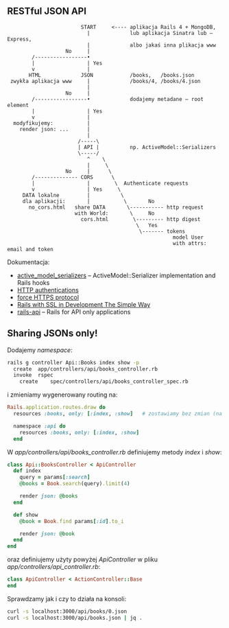 ## RESTful JSON API

```
                        START     <---- aplikacja Rails 4 + MongoDB,
                          |             lub aplikacja Sinatra lub – Express,
                          |             albo jakaś inna plikacja www
                   No     |
        /-----------------•
        |                 | Yes
        v                 |
       HTML             JSON            /books,   /books.json
 zwykła aplikacja www     |             /books/4, /books/4.json
                          |
                   No     |
        /-----------------•             dodajemy metadane – root element
        |                 | Yes
        v                 |
  modyfikujemy:           |
    render json: ...      |
                          |
                       /-----\
                       | API |          np. ActiveModel::Serializers
                       \-----/
                          ^    \
                          |     \
                   No     |      \
        /-------------- CORS      \
        |                 |        \  Authenticate requests
        v                 | Yes     \
     DATA lokalne         |          \
     dla aplikacji:       |           \       No
       no_cors.html   share DATA       \----------- http request
                      with World:       \     No
                        cors.html        \--------- http digest
                                          \   Yes
                                           \------- tokens
                                                      model User
                                                      with attrs: email and token
```

Dokumentacja:

* [active_model_serializers](https://github.com/rails-api/rails-api) –
  ActiveModel::Serializer implementation and Rails hooks
* [HTTP authentications](http://guides.rubyonrails.org/action_controller_overview.html#http-authentications)
* [force HTTPS protocol](http://guides.rubyonrails.org/action_controller_overview.html#force-https-protocol)
* [Rails with SSL in Development The Simple Way](http://www.napcsweb.com/blog/2013/07/21/rails_ssl_simple_wa/)
* [rails-api](https://github.com/rails-api/rails-api) –
  Rails for API only applications


## Sharing JSONs only!

Dodajemy *namespace*:

```sh
rails g controller Api::Books index show -p
  create  app/controllers/api/books_controller.rb
  invoke  rspec
    create    spec/controllers/api/books_controller_spec.rb
```

i zmieniamy wygenerowany routing na:

```ruby
Rails.application.routes.draw do
  resources :books, only: [:index, :show]   # zostawiamy bez zmian (na razie?)

  namespace :api do
    resources :books, only: [:index, :show]
  end
```

W *app/controllers/api/books_controller.rb* definiujemy metody
*index* i *show*:

```ruby
class Api::BooksController < ApiController
  def index
    query = params[:search]
    @books = Book.search(query).limit(4)

    render json: @books
  end

  def show
    @book = Book.find params[:id].to_i

    render json: @book
  end
end
```

oraz definiujemy użyty powyżej *ApiController* w pliku
*app/controllers/api_controller.rb*:

```ruby
class ApiController < ActionController::Base
end
```

Sprawdzamy jak i czy to działa na konsoli:

```sh
curl -s localhost:3000/api/books/0.json
curl -s localhost:3000/api/books.json | jq .
```
